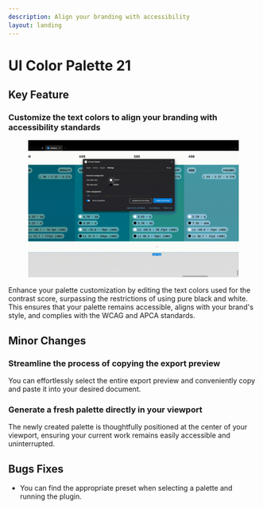 ```yaml
---
description: Align your branding with accessibility
layout: landing
---
```


# UI Color Palette 21

## Key Feature

### Customize the text colors to align your branding with accessibility standards

<figure><img src="../../.gitbook/assets/release_note-edit_text_colors.gif" alt=""><figcaption></figcaption></figure>

Enhance your palette customization by editing the text colors used for the contrast score, surpassing the restrictions of using pure black and white. This ensures that your palette remains accessible, aligns with your brand's style, and complies with the WCAG and APCA standards.

## Minor Changes

### Streamline the process of copying the export preview

You can effortlessly select the entire export preview and conveniently copy and paste it into your desired document.

### Generate a fresh palette directly in your viewport

The newly created palette is thoughtfully positioned at the center of your viewport, ensuring your current work remains easily accessible and uninterrupted.

## Bugs Fixes

* You can find the appropriate preset when selecting a palette and running the plugin.
